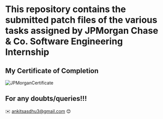 # This repository contains the submitted patch files of the various tasks assigned by JPMorgan Chase & Co. Software Engineering Internship

## My Certificate of Completion

<img src="https://drive.google.com/file/d/1bL2FCLQnE9LOxPb6nQSYZDpdREFRNlxw/view?usp=sharing"
     alt="JPMorganCertificate"
     />

## For any doubts/queries!!!

✉️ ankitsasdhu3@gmail.com 😊